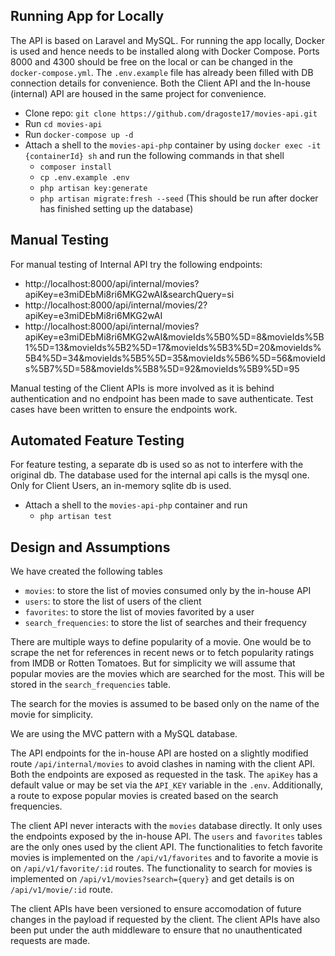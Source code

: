 ## Running App for Locally

The API is based on Laravel and MySQL.
For running the app locally, Docker is used and hence needs to be installed along with Docker Compose.
Ports 8000 and 4300 should be free on the local or can be changed in the `docker-compose.yml`.
The `.env.example` file has already been filled with DB connection details for convenience.
Both the Client API and the In-house (internal) API are housed in the same project for convenience.

-   Clone repo: `git clone https://github.com/dragoste17/movies-api.git`
-   Run `cd movies-api`
-   Run `docker-compose up -d`
-   Attach a shell to the `movies-api-php` container by using `docker exec -it {containerId} sh` and run the following commands in that shell
    -   `composer install`
    -   `cp .env.example .env`
    -   `php artisan key:generate`
    -   `php artisan migrate:fresh --seed` (This should be run after docker has finished setting up the database)

## Manual Testing

For manual testing of Internal API try the following endpoints:

-   http://localhost:8000/api/internal/movies?apiKey=e3miDEbMi8ri6MKG2wAI&searchQuery=si
-   http://localhost:8000/api/internal/movies/2?apiKey=e3miDEbMi8ri6MKG2wAI
-   http://localhost:8000/api/internal/movies?apiKey=e3miDEbMi8ri6MKG2wAI&movieIds%5B0%5D=8&movieIds%5B1%5D=13&movieIds%5B2%5D=17&movieIds%5B3%5D=20&movieIds%5B4%5D=34&movieIds%5B5%5D=35&movieIds%5B6%5D=56&movieIds%5B7%5D=58&movieIds%5B8%5D=92&movieIds%5B9%5D=95

Manual testing of the Client APIs is more involved as it is behind authentication and no endpoint has been made to save authenticate.
Test cases have been written to ensure the endpoints work.

## Automated Feature Testing

For feature testing, a separate db is used so as not to interfere with the original db.
The database used for the internal api calls is the mysql one. Only for Client Users,
an in-memory sqlite db is used.

-   Attach a shell to the `movies-api-php` container and run
    -   `php artisan test`

## Design and Assumptions

We have created the following tables

-   `movies`: to store the list of movies consumed only by the in-house API
-   `users`: to store the list of users of the client
-   `favorites`: to store the list of movies favorited by a user
-   `search_frequencies`: to store the list of searches and their frequency

There are multiple ways to define popularity of a movie.
One would be to scrape the net for references in recent news or to fetch popularity ratings from IMDB or Rotten Tomatoes.
But for simplicity we will assume that popular movies are the movies which are searched for the most.
This will be stored in the `search_frequencies` table.

The search for the movies is assumed to be based only on the name of the movie for simplicity.

We are using the MVC pattern with a MySQL database.

The API endpoints for the in-house API are hosted on a slightly modified route `/api/internal/movies` to avoid clashes in naming with the client API.
Both the endpoints are exposed as requested in the task. The `apiKey` has a default value or may be set via the `API_KEY` variable in the `.env`.
Additionally, a route to expose popular movies is created based on the search frequencies.

The client API never interacts with the `movies` database directly. It only uses the endpoints exposed by the in-house API.
The `users` and `favorites` tables are the only ones used by the client API.
The functionalities to fetch favorite movies is implemented on the `/api/v1/favorites` and to favorite a movie is on `/api/v1/favorite/:id` routes.
The functionality to search for movies is implemented on `/api/v1/movies?search={query}` and get details is on `/api/v1/movie/:id` route.

The client APIs have been versioned to ensure accomodation of future changes in the payload if requested by the client.
The client APIs have also been put under the auth middleware to ensure that no unauthenticated requests are made.
